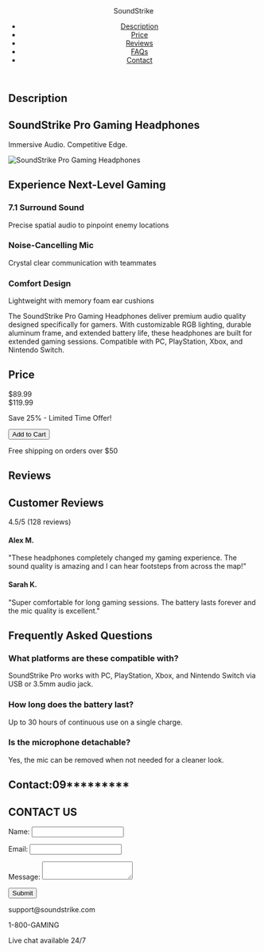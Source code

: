 <!DOCTYPE html>
<html lang="en">
<head>
    <meta charset="UTF-8">
    <meta name="viewport" content="width=device-width, initial-scale=1.0">
    <title>Gaming Headphones | SoundStrike</title>
    <link rel="stylesheet" href="styles.css">
</head>
<body>
    <header>
        <nav>
            <div class="logo">SoundStrike</div>
            <ul>
                <li><a href="#description">Description</a></li>
                <li><a href="#price">Price</a></li>
                <li><a href="#reviews">Reviews</a></li>
                <li><a href="#faq">FAQs</a></li>
                <li><a href="#contact">Contact</a></li>
            </ul>
        </nav>
    </header>
<main>
          <section id="description">
            <div class="container">
                <div class="product-intro">
                    <h2>Description</h2>
                    <h1>SoundStrike Pro Gaming Headphones</h1>
                    <p class="tagline">Immersive Audio. Competitive Edge.</p>
                </div>
                <div class="product-image">
                    <img src="c:\Users\user\OneDrive\Desktop\ren\logitech_981_000882_g733_lightspeed_wireless_rgb_1590052.jpg"alt="SoundStrike Pro Gaming Headphones">
                </div>
            </div>
        </section>
    <section class="product-description">
            <div class="container">
                <h2>Experience Next-Level Gaming</h2>
                <div class="features">
                    <div class="feature">
                        <i class="fas fa-volume-up"></i>
                        <h3>7.1 Surround Sound</h3>
                        <p>Precise spatial audio to pinpoint enemy locations</p>
                    </div>
                    <div class="feature">
                        <i class="fas fa-microphone"></i>
                        <h3>Noise-Cancelling Mic</h3>
                        <p>Crystal clear communication with teammates</p>
                    </div>
                    <div class="feature">
                        <i class="fas fa-headphones"></i>
                        <h3>Comfort Design</h3>
                        <p>Lightweight with memory foam ear cushions</p>
                    </div>
                </div>
                <p class="description-text">
                    The SoundStrike Pro Gaming Headphones deliver premium audio quality designed specifically for gamers. With customizable RGB lighting, durable aluminum frame, and extended battery life, these headphones are built for extended gaming sessions. Compatible with PC, PlayStation, Xbox, and Nintendo Switch.
                </p>
            </div>
        </section>
    <section id="price">
            <div class="container">
                <div class="price-card">
                    <h2>Price</h2>
                    <div class="price">$89.99</div>
                    <div class="old-price">$119.99</div>
                    <p class="savings">Save 25% - Limited Time Offer!</p>
                    <button class="buy-button">Add to Cart</button>
                    <p class="shipping">Free shipping on orders over $50</p>
                </div>
            </div>
        </section>

 <section id="reviews">
            <div class="container">
                <h2>Reviews</h2>
                <h2>Customer Reviews</h2>
                <div class="rating">
                    <div class="stars">
                        <i class="fas fa-star"></i>
                        <i class="fas fa-star"></i>
                        <i class="fas fa-star"></i>
                        <i class="fas fa-star"></i>
                        <i class="fas fa-star-half-alt"></i>
                    </div>
                    <span class="rating-text">4.5/5 (128 reviews)</span>
                </div>
                
   <div class="review-list">
                    <div class="review">
                        <div class="reviewer">
                            <h4>Alex M.</h4>
                            <div class="review-stars">
                                <i class="fas fa-star"></i>
                                <i class="fas fa-star"></i>
                                <i class="fas fa-star"></i>
                                <i class="fas fa-star"></i>
                                <i class="fas fa-star"></i>
                            </div>
                        </div>
                        <p>"These headphones completely changed my gaming experience. The sound quality is amazing and I can hear footsteps from across the map!"</p>
                    </div>
                        <div class="review">
                        <div class="reviewer">
                            <h4>Sarah K.</h4>
                            <div class="review-stars">
                                <i class="fas fa-star"></i>
                                <i class="fas fa-star"></i>
                                <i class="fas fa-star"></i>
                                <i class="fas fa-star"></i>
                                <i class="far fa-star"></i>
                            </div>
                        </div>
                        <p>"Super comfortable for long gaming sessions. The battery lasts forever and the mic quality is excellent."</p>
                    </div>
                </div>
            </div>
        </section>
    <section id="FAQs">
            <div class="container">
                <h2>Frequently Asked Questions</h2>
                <div class="faq-item">
                    <h3>What platforms are these compatible with?</h3>
                    <p>SoundStrike Pro works with PC, PlayStation, Xbox, and Nintendo Switch via USB or 3.5mm audio jack.</p>
                </div>
                <div class="faq-item">
                    <h3>How long does the battery last?</h3>
                    <p>Up to 30 hours of continuous use on a single charge.</p>
                </div>
                <div class="faq-item">
                    <h3>Is the microphone detachable?</h3>
                    <p>Yes, the mic can be removed when not needed for a cleaner look.</p>
                </div>
            </div>
        </section>

 <section id="contact">
            <div class="container">
                <h2>Contact:09*********</h2>
                <h2>CONTACT US</h2>

  <form>
                <label for="name">Name:</label>
                <input type="text" id="name" name="name" required>

  <label for="email">Email:</label>
                <input type="email" id="email" name="email" required>
                
 <label for="message">Message:</label>
                <textarea id="message" name="message" required></textarea>
                
   <button type="submit">Submit</button>
            </form>
        </section>

  <div class="contact-info">
                    <div class="contact-item">
                        <i class="fas fa-envelope"></i>
                        <p>support@soundstrike.com</p>
                    </div>
                    <div class="contact-item">
                        <i class="fas fa-phone"></i>
                        <p>1-800-GAMING</p>
                    </div>
                    <div class="contact-item">
                        <i class="fas fa-comment"></i>
                        <p>Live chat available 24/7</p>
                    </div>
                </div>
            </div>
        </section>
    </main>
    
  </div>
        </div>
    </footer>
</body>
</html>
